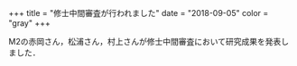 +++
title = "修士中間審査が行われました"
date = "2018-09-05"
color = "gray"
+++

M2の赤岡さん，松浦さん，村上さんが修士中間審査において研究成果を発表しました．
